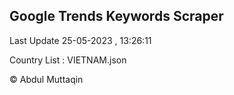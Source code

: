 

## Google Trends Keywords Scraper 
 
Last Update 25-05-2023 , 13:26:11

Country List :
VIETNAM.json



© Abdul Muttaqin 
